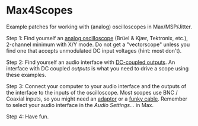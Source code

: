 # Max4Scopes
Example patches for working with (analog) oscilloscopes in Max/MSP/Jitter.

Step 1: Find yourself an [analog oscilloscope](https://www.ebay.com/sch/i.html?_from=R40&_trksid=p2334524.m570.l1313&_nkw=analog+oscilloscope+working&_sacat=0&_odkw=analog+oscilloscope&_osacat=0) (Brüel & Kjær, Tektronix, etc.), 2-channel minimum with X/Y mode. Do not get a "vectorscope" unless you find one that accepts unmodulated DC input voltages (hint: most don't).

Step 2: Find yourself an audio interface with [DC-coupled outputs](https://www.sweetwater.com/sweetcare/articles/which-audio-interfaces-are-dc-coupled/). An interface with DC coupled *outputs* is what you need to drive a scope using these examples.

Step 3: Connect your computer to your audio interface and the outputs of the interface to the inputs of the oscilloscope. Most scopes use BNC / Coaxial inputs, so you might need an [adaptor](https://www.amazon.com/Pomona-1297-Adapter-Phono-Plug/dp/B06Y1HDSCS/) or a [funky cable](https://www.ebay.com/itm/225089604432). Remember to select your audio interface in the *Audio Settings...* in Max.

Step 4: Have fun.
